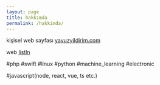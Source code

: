 ```yaml
---
layout: page
title: hakkımda
permalink: /hakkimda/
---
```


kişisel web sayfası [yavuzyildirim.com](https://yavuzyildirim.com/)

web [listln](https://listln.com/)

#php #swift #linux #python #machine_learning #electronic 

#javascript(node, react, vue, ts etc.)